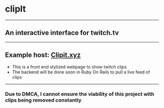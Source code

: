 # clipIt
---
## An interactive interface for twitch.tv
---
Example host: 
<a href="https://clipit.xyz/" target="_blank">Clipit.xyz</a>
---
-  This is a front end stylized webpage to show twitch clips
-  The backend will be done soon in Ruby On Rails to pull a live feed of clips
---
### Due to DMCA, I cannot ensure the viability of this project with clips being removed constantly
